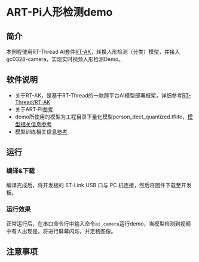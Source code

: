 # ART-Pi人形检测demo

## 简介

本例程使用RT-Thread AI套件[RT-AK](https://github.com/RT-Thread/RT-AK)，转换人形检测（分类）模型，并接入gc0328-camera，实现实时视频人形检测Demo。

## 软件说明

* 关于RT-AK，是基于RT-Thread的一款跨平台AI模型部署框架，详细参考[RT-Thread/RT-AK](https://github.com/RT-Thread/RT-AK)
* 关于ART-Pi[参考](https://github.com/RT-Thread-Studio/sdk-bsp-stm32h750-realthread-artpi)
* demo所使用的模型为工程目录下量化模型person_dect_quantized.tflite，[模型相关信息参考](https://github.com/tensorflow/tensorflow/tree/master/tensorflow/lite/micro/examples/person_detection)
* 模型训练相关信息[参考](https://github.com/tensorflow/tensorflow/blob/master/tensorflow/lite/micro/examples/person_detection/training_a_model.md)

## 运行
### 编译&下载

编译完成后，将开发板的 ST-Link USB 口与 PC 机连接，然后将固件下载至开发板。

### 运行效果

正常运行后，在串口命令行中输入命令`ai_camera`运行demo，当模型检测到视频中有人出现是，将进行屏幕闪烁，并定格图像。

## 注意事项 

